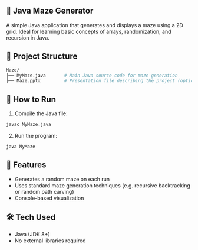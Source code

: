 ## 🧩 Java Maze Generator
A simple Java application that generates and displays a maze using a 2D grid. Ideal for learning basic concepts of arrays, randomization, and recursion in Java.

## 📁 Project Structure
```bash
Maze/
├── MyMaze.java       # Main Java source code for maze generation
├── Maze.pptx         # Presentation file describing the project (optional)
```

## 🚀 How to Run
1. Compile the Java file:

```bash
javac MyMaze.java
```

2. Run the program:

```bash
java MyMaze
```

## 🔧 Features
- Generates a random maze on each run
- Uses standard maze generation techniques (e.g. recursive backtracking or random path carving)
- Console-based visualization

## 🛠️ Tech Used
- Java (JDK 8+)
- No external libraries required
